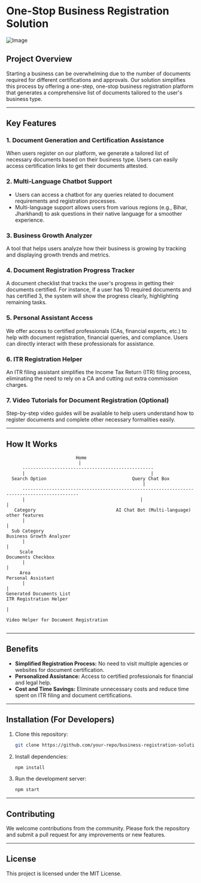 # One-Stop Business Registration Solution

![Image](https://github.com/user-attachments/assets/f89d050c-b1fb-4f25-988f-510ce84d8c15)

## Project Overview

Starting a business can be overwhelming due to the number of documents required for different certifications and approvals. Our solution simplifies this process by offering a one-step, one-stop business registration platform that generates a comprehensive list of documents tailored to the user's business type.

---

## Key Features

### 1. Document Generation and Certification Assistance
When users register on our platform, we generate a tailored list of necessary documents based on their business type. Users can easily access certification links to get their documents attested.

### 2. Multi-Language Chatbot Support
- Users can access a chatbot for any queries related to document requirements and registration processes.
- Multi-language support allows users from various regions (e.g., Bihar, Jharkhand) to ask questions in their native language for a smoother experience.

### 3. Business Growth Analyzer
A tool that helps users analyze how their business is growing by tracking and displaying growth trends and metrics.

### 4. Document Registration Progress Tracker
A document checklist that tracks the user's progress in getting their documents certified. For instance, if a user has 10 required documents and has certified 3, the system will show the progress clearly, highlighting remaining tasks.

### 5. Personal Assistant Access
We offer access to certified professionals (CAs, financial experts, etc.) to help with document registration, financial queries, and compliance. Users can directly interact with these professionals for assistance.

### 6. ITR Registration Helper
An ITR filing assistant simplifies the Income Tax Return (ITR) filing process, eliminating the need to rely on a CA and cutting out extra commission charges.

### 7. Video Tutorials for Document Registration (Optional)
Step-by-step video guides will be available to help users understand how to register documents and complete other necessary formalities easily.

---

## How It Works

```plaintext
                          Home
                           |
      -------------------------------------------------
      |                                               |
  Search Option                                Query Chat Box
                                                   |
      -------------------------------------------------------------------------------------------
      |                                           |                                             |
   Category                              AI Chat Bot (Multi-language)                    other features
      |                                                                                         |
  Sub Category                                                                         Business Growth Analyzer
      |                                                                                         |
     Scale                                                                              Documents Checkbox  
      |                                                                                         |
     Area                                                                               Personal Assistant
      |                                                                                         |
Generated Documents List                                                             ITR Registration Helper   
                                                                                                |
                                                                               Video Helper for Document Registration
                                                                                      

```

---

## Benefits
- **Simplified Registration Process:** No need to visit multiple agencies or websites for document certification.
- **Personalized Assistance:** Access to certified professionals for financial and legal help.
- **Cost and Time Savings:** Eliminate unnecessary costs and reduce time spent on ITR filing and document certifications.

---

## Installation (For Developers)
1. Clone this repository:
   ```bash
   git clone https://github.com/your-repo/business-registration-solution.git
   ```
2. Install dependencies:
   ```bash
   npm install
   ```
3. Run the development server:
   ```bash
   npm start
   ```

---

## Contributing
We welcome contributions from the community. Please fork the repository and submit a pull request for any improvements or new features.

---

## License
This project is licensed under the MIT License.

